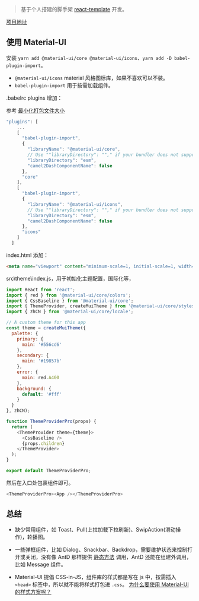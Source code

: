 > 基于个人搭建的脚手架 [react-template](https://github.com/zhuanglong/react-template) 开发。

[项目地址](https://github.com/zhuanglong/react-template/tree/h5_material-ui)

## 使用 Material-UI

安装 `yarn add @material-ui/core @material-ui/icons`、`yarn add -D babel-plugin-import`。

- `@material-ui/icons` material 风格图标库，如果不喜欢可以不装。
- `babel-plugin-import` 用于按需加载组件。

.babelrc plugins 增加：

参考 [最小化打包文件大小](https://material-ui.com/zh/guides/minimizing-bundle-size/#development-environment)

```js
"plugins": [
    ...
    [
      "babel-plugin-import",
      {
        "libraryName": "@material-ui/core",
        // Use ""libraryDirectory": ""," if your bundler does not support ES modules
        "libraryDirectory": "esm",
        "camel2DashComponentName": false
      },
      "core"
    ],
    [
      "babel-plugin-import",
      {
        "libraryName": "@material-ui/icons",
        // Use ""libraryDirectory": ""," if your bundler does not support ES modules
        "libraryDirectory": "esm",
        "camel2DashComponentName": false
      },
      "icons"
    ]
  ]
```

index.html 添加：

```html
<meta name="viewport" content="minimum-scale=1, initial-scale=1, width=device-width" />
```

src\theme\index.js，用于初始化主题配置，国际化等，

```js
import React from 'react';
import { red } from '@material-ui/core/colors';
import { CssBaseline } from '@material-ui/core';
import { ThemeProvider, createMuiTheme } from '@material-ui/core/styles';
import { zhCN } from '@material-ui/core/locale';

// A custom theme for this app
const theme = createMuiTheme({
  palette: {
    primary: {
      main: '#556cd6'
    },
    secondary: {
      main: '#19857b'
    },
    error: {
      main: red.A400
    },
    background: {
      default: '#fff'
    }
  }
}, zhCN);

function ThemeProviderPro(props) {
  return (
    <ThemeProvider theme={theme}>
      <CssBaseline />
      {props.children}
    </ThemeProvider>
  );
}

export default ThemeProviderPro;
```

然后在入口处包裹组件即可。

```js
<ThemeProviderPro><App /></ThemeProviderPro>
```

## 总结

- 缺少常用组件，如 Toast、Pull(上拉加载下拉刷新)、SwipAction(滑动操作)，轮播图。

- 一些弹框组件，比如 Dialog、Snackbar、Backdrop，需要维护状态来控制打开或关闭，没有像 AntD 那样提供 [静态方法](https://ant.design/components/message-cn/#API) 调用，AntD 还能在组建外调用，比如 Message 组件。
- Material-UI 提倡 CSS-in-JS，组件库的样式都是写在 js 中，按需插入 `<head>` 标签中，所以就不能将样式打包进 `.css`。  [为什么要使用 Material-UI 的样式方案呢？](https://material-ui.com/zh/styles/basics/#why-use-material-uis-styling-solution)
